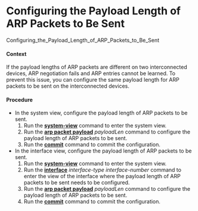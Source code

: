 Configuring the Payload Length of ARP Packets to Be Sent
========================================================

Configuring_the_Payload_Length_of_ARP_Packets_to_Be_Sent

#### Context

If the payload lengths of ARP packets are different on two interconnected devices, ARP negotiation fails and ARP entries cannot be learned. To prevent this issue, you can configure the same payload length for ARP packets to be sent on the interconnected devices.


#### Procedure

* In the system view, configure the payload length of ARP packets to be sent.
  1. Run the [**system-view**](cmdqueryname=system-view) command to enter the system view.
  2. Run the [**arp packet payload**](cmdqueryname=arp+packet+payload) *payloadLen* command to configure the payload length of ARP packets to be sent.
  3. Run the [**commit**](cmdqueryname=commit) command to commit the configuration.
* In the interface view, configure the payload length of ARP packets to be sent.
  1. Run the [**system-view**](cmdqueryname=system-view) command to enter the system view.
  2. Run the [**interface**](cmdqueryname=interface) *interface-type interface-number* command to enter the view of the interface where the payload length of ARP packets to be sent needs to be configured.
  3. Run the [**arp packet payload**](cmdqueryname=arp+packet+payload) *payloadLen* command to configure the payload length of ARP packets to be sent.
  4. Run the [**commit**](cmdqueryname=commit) command to commit the configuration.